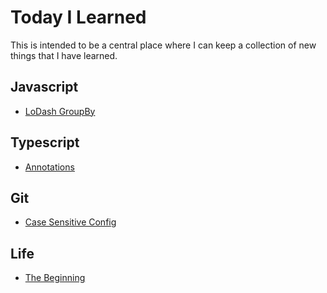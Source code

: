 # Today I Learned
This is intended to be a central place where I can keep a collection of new things that I have learned.  



Javascript
----------

* [LoDash GroupBy](javascript/lodash-groupby.md)

Typescript
------------
* [Annotations](typescript/annotations.md)

Git
--------
* [Case Sensitive Config](git/case-sensitive-config.md)

Life
--------
* [The Beginning](life/the-begining.md)
